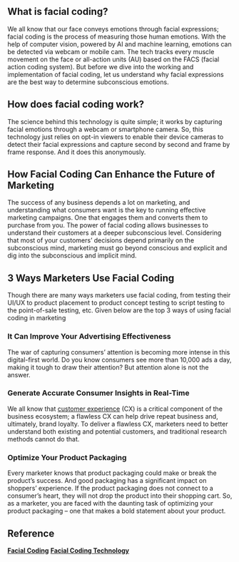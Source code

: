 ## What is facial coding? 
We all know that our face conveys emotions through facial expressions; facial coding is the process of measuring those human emotions. With the help of computer vision, powered by AI and machine learning, emotions can be detected via webcam or mobile cam. The tech tracks every muscle movement on the face or all-action units (AU) based on the FACS (facial action coding system). But before we dive into the working and implementation of facial coding, let us understand why facial expressions are the best way to determine subconscious emotions.

## How does facial coding work? 
The science behind this technology is quite simple; it works by capturing facial emotions through a webcam or smartphone camera. So, this technology just relies on opt-in viewers to enable their device cameras to detect their facial expressions and capture second by second and frame by frame response. And it does this anonymously. 

## How Facial Coding Can Enhance the Future of Marketing 
The success of any business depends a lot on marketing, and understanding what consumers want is the key to running effective marketing campaigns. One that engages them and converts them to purchase from you. The power of facial coding allows businesses to understand their customers at a deeper subconscious level. Considering that most of your customers’ decisions depend primarily on the subconscious mind, marketing must go beyond conscious and explicit and dig into the subconscious and implicit mind.

## 3 Ways Marketers Use Facial Coding
Though there are many ways marketers use facial coding, from testing their UI/UX to product placement to product concept testing to script testing to the point-of-sale testing, etc. Given below are the top 3 ways of using facial coding in marketing 

### It Can Improve Your Advertising Effectiveness 
The war of capturing consumers’ attention is becoming more intense in this digital-first world. Do you know consumers see more than 10,000 ads a day, making it tough to draw their attention? But attention alone is not the answer.

### Generate Accurate Consumer Insights in Real-Time   
We all know that [customer experience]([url](https://entropiktech.com/affect-lab/)) (CX) is a critical component of the business ecosystem; a flawless CX can help drive repeat business and, ultimately, brand loyalty. To deliver a flawless CX, marketers need to better understand both existing and potential customers, and traditional research methods cannot do that. 

### Optimize Your Product Packaging
Every marketer knows that product packaging could make or break the product’s success. And good packaging has a significant impact on shoppers’ experience. If the product packaging does not connect to a consumer’s heart, they will not drop the product into their shopping cart. So, as a marketer, you are faced with the daunting task of optimizing your product packaging – one that makes a bold statement about your product.

## Reference
**[Facial Coding]([url](https://entropiktech.com/blogs/facial-coding-what-why-and-how-to-use-facial-coding-in-marketing/))**
**[Facial Coding Technology]([url](https://entropiktech.com/facial-coding-technology/))**
